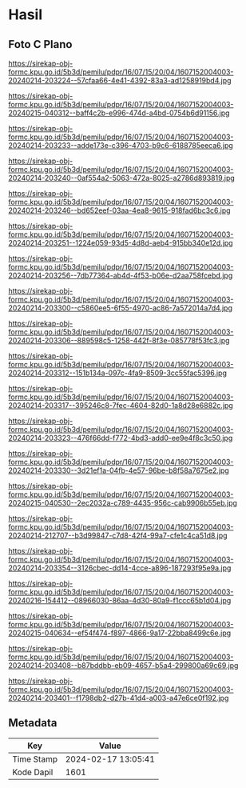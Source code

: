 # Hasil

## Foto C Plano

https://sirekap-obj-formc.kpu.go.id/5b3d/pemilu/pdpr/16/07/15/20/04/1607152004003-20240214-203224--57cfaa66-4e41-4392-83a3-ad1258919bd4.jpg

https://sirekap-obj-formc.kpu.go.id/5b3d/pemilu/pdpr/16/07/15/20/04/1607152004003-20240215-040312--baff4c2b-e996-474d-a4bd-0754b6d91156.jpg

https://sirekap-obj-formc.kpu.go.id/5b3d/pemilu/pdpr/16/07/15/20/04/1607152004003-20240214-203233--adde173e-c396-4703-b9c6-6188785eeca6.jpg

https://sirekap-obj-formc.kpu.go.id/5b3d/pemilu/pdpr/16/07/15/20/04/1607152004003-20240214-203240--0af554a2-5063-472a-8025-a2786d893819.jpg

https://sirekap-obj-formc.kpu.go.id/5b3d/pemilu/pdpr/16/07/15/20/04/1607152004003-20240214-203246--bd652eef-03aa-4ea8-9615-918fad6bc3c6.jpg

https://sirekap-obj-formc.kpu.go.id/5b3d/pemilu/pdpr/16/07/15/20/04/1607152004003-20240214-203251--1224e059-93d5-4d8d-aeb4-915bb340e12d.jpg

https://sirekap-obj-formc.kpu.go.id/5b3d/pemilu/pdpr/16/07/15/20/04/1607152004003-20240214-203256--7db77364-ab4d-4f53-b06e-d2aa758fcebd.jpg

https://sirekap-obj-formc.kpu.go.id/5b3d/pemilu/pdpr/16/07/15/20/04/1607152004003-20240214-203300--c5860ee5-6f55-4970-ac86-7a572014a7d4.jpg

https://sirekap-obj-formc.kpu.go.id/5b3d/pemilu/pdpr/16/07/15/20/04/1607152004003-20240214-203306--889598c5-1258-442f-8f3e-085778f53fc3.jpg

https://sirekap-obj-formc.kpu.go.id/5b3d/pemilu/pdpr/16/07/15/20/04/1607152004003-20240214-203312--151b134a-097c-4fa9-8509-3cc55fac5396.jpg

https://sirekap-obj-formc.kpu.go.id/5b3d/pemilu/pdpr/16/07/15/20/04/1607152004003-20240214-203317--395246c8-7fec-4604-82d0-1a8d28e6882c.jpg

https://sirekap-obj-formc.kpu.go.id/5b3d/pemilu/pdpr/16/07/15/20/04/1607152004003-20240214-203323--476f66dd-f772-4bd3-add0-ee9e4f8c3c50.jpg

https://sirekap-obj-formc.kpu.go.id/5b3d/pemilu/pdpr/16/07/15/20/04/1607152004003-20240214-203330--3d21ef1a-04fb-4e57-96be-b8f58a7675e2.jpg

https://sirekap-obj-formc.kpu.go.id/5b3d/pemilu/pdpr/16/07/15/20/04/1607152004003-20240215-040530--2ec2032a-c789-4435-956c-cab9906b55eb.jpg

https://sirekap-obj-formc.kpu.go.id/5b3d/pemilu/pdpr/16/07/15/20/04/1607152004003-20240214-212707--b3d99847-c7d8-42f4-99a7-cfe1c4ca51d8.jpg

https://sirekap-obj-formc.kpu.go.id/5b3d/pemilu/pdpr/16/07/15/20/04/1607152004003-20240214-203354--3126cbec-dd14-4cce-a896-187293f95e9a.jpg

https://sirekap-obj-formc.kpu.go.id/5b3d/pemilu/pdpr/16/07/15/20/04/1607152004003-20240216-154412--08966030-86aa-4d30-80a9-f1ccc65b1d04.jpg

https://sirekap-obj-formc.kpu.go.id/5b3d/pemilu/pdpr/16/07/15/20/04/1607152004003-20240215-040634--ef54f474-f897-4866-9a17-22bba8499c6e.jpg

https://sirekap-obj-formc.kpu.go.id/5b3d/pemilu/pdpr/16/07/15/20/04/1607152004003-20240214-203408--b87bddbb-eb09-4657-b5a4-299800a69c69.jpg

https://sirekap-obj-formc.kpu.go.id/5b3d/pemilu/pdpr/16/07/15/20/04/1607152004003-20240214-203401--f1798db2-d27b-41d4-a003-a47e6ce0f192.jpg


## Metadata

| Key        | Value               |
| ---------- | ------------------- |
| Time Stamp | 2024-02-17 13:05:41 |
| Kode Dapil | 1601                |



